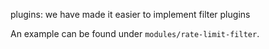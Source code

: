plugins: we have made it easier to implement filter plugins

An example can be found under `modules/rate-limit-filter`.
